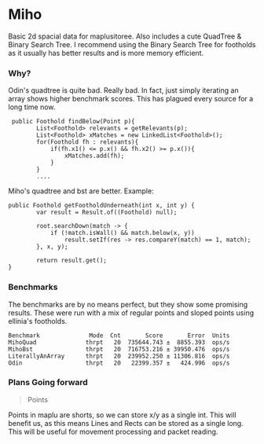 # Miho
Basic 2d spacial data for maplusitoree. Also includes a cute QuadTree &amp; Binary Search Tree.
I recommend using the Binary Search Tree for footholds as it usually has better results and is more memory efficient.

### Why?
Odin's quadtree is quite bad. Really bad. In fact, just simply iterating an array shows higher benchmark scores. This has plagued every source for a long time now.
```
 public Foothold findBelow(Point p){
        List<Foothold> relevants = getRelevants(p);
        List<Foothold> xMatches = new LinkedList<Foothold>();
        for(Foothold fh : relevants){
            if(fh.x1() <= p.x() && fh.x2() >= p.x()){
                xMatches.add(fh);
            }
        }
        ....
```

Miho's quadtree and bst are better. Example:
```
public Foothold getFootholdUnderneath(int x, int y) {
        var result = Result.of((Foothold) null);

        root.searchDown(match -> {
            if (!match.isWall() && match.below(x, y))
                result.setIf(res -> res.compareY(match) == 1, match);
        }, x, y);

        return result.get();
}
```

### Benchmarks
The benchmarks are by no means perfect, but they show some promising results. These were run with a mix of regular points and sloped points using ellinia's footholds.
```
Benchmark              Mode  Cnt       Score       Error  Units
MihoQuad              thrpt   20  735644.743 ±  8855.393  ops/s
MihoBst               thrpt   20  716753.216 ± 39950.476  ops/s
LiterallyAnArray      thrpt   20  239952.250 ± 11306.816  ops/s
Odin                  thrpt   20   22399.357 ±   424.996  ops/s
```

### Plans Going forward
>Points

Points in maplu are shorts, so we can store x/y as a single int. This will benefit us, as this means Lines and Rects can be stored as a single long. This will be useful for movement processing and packet reading.
